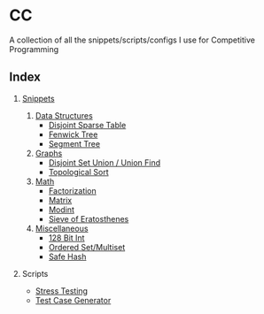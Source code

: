 # CC
A collection of all the snippets/scripts/configs I use for Competitive Programming

Index
-----

1. [Snippets](https://github.com/rocka0/CC/tree/main/Snippets)
   1. [Data Structures](/Snippets/Data_Structures/)
      * [Disjoint Sparse Table](/Snippets/Data_Structures/disjointSparseTable.cpp)
      * [Fenwick Tree](/Snippets/Data_Structures/fenwickTree.cpp)
      * [Segment Tree](/Snippets/Data_Structures/segmentTree.cpp)
   2. [Graphs](/Snippets/Graph/)
      * [Disjoint Set Union / Union Find](/Snippets/Graph/dsu.cpp)
      * [Topological Sort](/Snippets/Graph/topSort.cpp)
   3. [Math](/Snippets/Math/)
      * [Factorization](/Snippets/Math/factorization.cpp)
      * [Matrix](/Snippets/Math/matrix.cpp)
      * [Modint](/Snippets/Math/modint.cpp)
      * [Sieve of Eratosthenes](/Snippets/Math/sieve.cpp)
   4. [Miscellaneous](/Snippets/Misc/)
      * [128 Bit Int](/Snippets/Misc/int_128.cpp)
      * [Ordered Set/Multiset](/Snippets/Misc/ordered_sets.cpp)
      * [Safe Hash](/Snippets/Misc/safe_hash.cpp)

2. Scripts
   * [Stress Testing](/Scripts/stress_test) 
   * [Test Case Generator](/Scripts/gen)
